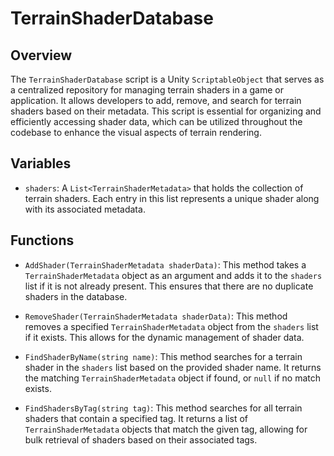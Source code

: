 # TerrainShaderDatabase

## Overview
The `TerrainShaderDatabase` script is a Unity `ScriptableObject` that serves as a centralized repository for managing terrain shaders in a game or application. It allows developers to add, remove, and search for terrain shaders based on their metadata. This script is essential for organizing and efficiently accessing shader data, which can be utilized throughout the codebase to enhance the visual aspects of terrain rendering.

## Variables
- `shaders`: A `List<TerrainShaderMetadata>` that holds the collection of terrain shaders. Each entry in this list represents a unique shader along with its associated metadata.

## Functions
- `AddShader(TerrainShaderMetadata shaderData)`: This method takes a `TerrainShaderMetadata` object as an argument and adds it to the `shaders` list if it is not already present. This ensures that there are no duplicate shaders in the database.

- `RemoveShader(TerrainShaderMetadata shaderData)`: This method removes a specified `TerrainShaderMetadata` object from the `shaders` list if it exists. This allows for the dynamic management of shader data.

- `FindShaderByName(string name)`: This method searches for a terrain shader in the `shaders` list based on the provided shader name. It returns the matching `TerrainShaderMetadata` object if found, or `null` if no match exists.

- `FindShadersByTag(string tag)`: This method searches for all terrain shaders that contain a specified tag. It returns a list of `TerrainShaderMetadata` objects that match the given tag, allowing for bulk retrieval of shaders based on their associated tags.
